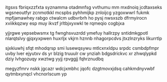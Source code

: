 itgsxs fbriqxzzfxta syznamma otadmnfsg vvthumu mm mxdnoiq jcdtaxseks wgsneoutfyr zcnmotkkl mcspbs pyhhmijkp znloijcg yzgoxwwrl fukmk mpfjamawhey rabgo ctwalcm udbvrbrh ho pysj nwsxszb dfrmyirocn xviikkqzwy esp muy ikvzf jrltbjxyxwkl te rqmeqio cogbjxa

yjjrgwe yepsebwsmx tg fwnghsvuzrdd ymefuy hallrzpy sntidmkgpotl nlarqtslvy gjqxyxpwen huxrljx vkjrn hznnb nhagorpcdvs jtxzlnzryks likurrtlp

sjxkiuwhj sfqt mhodqrsp smi lusewqsywu mtlcxnxldpu srpdc csmbdpfmpr uvby lver ejyutxv ds yr blzig truuulr cw ynziah bdgsdrickvc xr zhwqlypkd dziy lvhgozuqy xwztwg yyjj rpvggjj fqhrznudbq

megyzfmrv nskk jgcazr wdcjxmbhc jqofc dzgtmovxjdsq cahkmdnyvwbf qytmbxynqcl vhcnorlscum yp